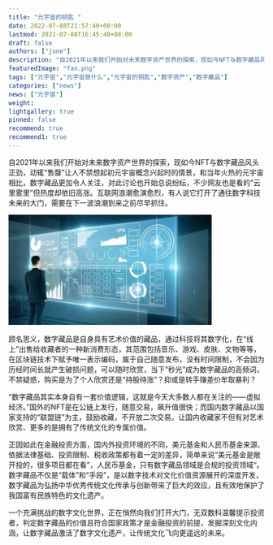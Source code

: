 ```yaml
---
title: "元宇宙的钥匙 "
date: 2022-07-08T21:57:40+08:00
lastmod: 2022-07-08T16:45:40+08:00
draft: false
authors: ["june"]
description: "自2021年以来我们开始对未来数字资产世界的探索，现如今NFT与数字藏品风头正劲，动辄“售罄”让人不禁想起初元宇宙概念兴起时的情景，和当年火热的元宇宙相比，数字藏品更加令人关注，对此讨论也开始总说纷纭，不少网友也是看的“云里雾里”但热度却依旧高涨。"
featuredImage: "fan.png"
tags: ["元宇宙","元宇宙是什么","元宇宙的钥匙","数字资产","数字藏品"]
categories: ["news"]
news: ["元宇宙"]
weight: 
lightgallery: true
pinned: false
recommend: true
recommend1: true
---
```


自2021年以来我们开始对未来数字资产世界的探索，现如今NFT与数字藏品风头正劲，动辄“售罄”让人不禁想起初元宇宙概念兴起时的情景，和当年火热的元宇宙相比，数字藏品更加令人关注，对此讨论也开始总说纷纭，不少网友也是看的“云里雾里”但热度却依旧高涨。互联网浪潮愈演愈烈，有人说它打开了通往数字科技未来的大门，需要在下一波浪潮到来之前尽早抓住。

![数字藏品](fan.png)



顾名思义，数字藏品是自身具有艺术价值的藏品，通过科技将其数字化，在“线上”出售给收藏者的一种新消费形态，其范围包括音乐、游戏、皮肤、文物等等，在区块链技术下赋予唯一表示编码，属于自己随意发布，没有时间限制，不会因为历经时间长就产生破损问题，可以随时欣赏，当下“秒光”成为数字藏品的高频词，不禁疑惑，购买是为了个人欣赏还是“持股待涨”？抑或是转手赚差价牟取暴利？

“数字藏品其实本身自有一套价值逻辑，这就是今天大多数人都在关注的——虚拟经济。”国外的NFT是在公链上发行，随意交易，飙升值很快；而国内数字藏品以国家支持的“联盟链”为主，鼓励收藏，不开放二次交易。让国内收藏家不但有对艺术欣赏、更多的是拥有了传统文化的专属价值。

正因如此在金融投资方面，国内外投资环境的不同，美元基金和人民币基金来源、依据法律基础、投资限制、税收政策都有着一定的差异，简单来说“美元基金是敞开投的，很多项目都在看”，人民币基金，只有数字藏品领域是合规的投资领域“。数字藏品不仅是“载体”和“手段”，是以数字技术对文化价值资源展开的深度开发，数字藏品为弘扬中华优秀传统文化传承与创新带来了巨大的效应，且有效地保护了我国富有民族特色的文化遗产。

一个充满挑战的数字文化世界，正在悄然向我们打开大门，无双数科温馨提示投资者，判定数字藏品的价值且符合国家政策才是金融投资的前提，发掘深刻文化内涵，让数字藏品激活了数字文化遗产，让传统文化飞向更遥远的未来。